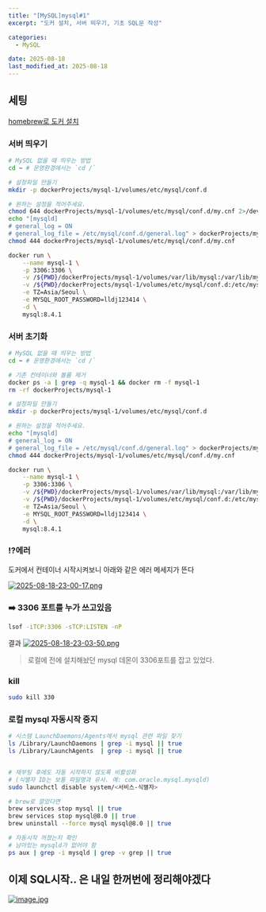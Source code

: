 ```yaml
---
title: "[MySQL]mysql#1"
excerpt: "도커 설치, 서버 띄우기, 기초 SQL문 작성"

categories:
  - MySQL

date: 2025-08-18
last_modified_at: 2025-08-18
---
```


## 세팅

[homebrew로 도커 설치](https://k-sky.tistory.com/750)

### 서버 띄우기

```bash
# MySQL 없을 때 띄우는 방법
cd ~ # 운영환경에서는 `cd /`

# 설정파일 만들기
mkdir -p dockerProjects/mysql-1/volumes/etc/mysql/conf.d

# 원하는 설정을 적어주세요.
chmod 644 dockerProjects/mysql-1/volumes/etc/mysql/conf.d/my.cnf 2>/dev/null
echo "[mysqld]
# general_log = ON
# general_log_file = /etc/mysql/conf.d/general.log" > dockerProjects/mysql-1/volumes/etc/mysql/conf.d/my.cnf
chmod 444 dockerProjects/mysql-1/volumes/etc/mysql/conf.d/my.cnf

docker run \
    --name mysql-1 \
    -p 3306:3306 \
    -v /${PWD}/dockerProjects/mysql-1/volumes/var/lib/mysql:/var/lib/mysql \
    -v /${PWD}/dockerProjects/mysql-1/volumes/etc/mysql/conf.d:/etc/mysql/conf.d \
    -e TZ=Asia/Seoul \
    -e MYSQL_ROOT_PASSWORD=lldj123414 \
    -d \
    mysql:8.4.1
```

### 서버 초기화

```bash
# MySQL 없을 때 띄우는 방법
cd ~ # 운영환경에서는 `cd /`

# 기존 컨테이너와 볼륨 제거
docker ps -a | grep -q mysql-1 && docker rm -f mysql-1
rm -rf dockerProjects/mysql-1

# 설정파일 만들기
mkdir -p dockerProjects/mysql-1/volumes/etc/mysql/conf.d

# 원하는 설정을 적어주세요.
echo "[mysqld]
# general_log = ON
# general_log_file = /etc/mysql/conf.d/general.log" > dockerProjects/mysql-1/volumes/etc/mysql/conf.d/my.cnf
chmod 444 dockerProjects/mysql-1/volumes/etc/mysql/conf.d/my.cnf

docker run \
    --name mysql-1 \
    -p 3306:3306 \
    -v /${PWD}/dockerProjects/mysql-1/volumes/var/lib/mysql:/var/lib/mysql \
    -v /${PWD}/dockerProjects/mysql-1/volumes/etc/mysql/conf.d:/etc/mysql/conf.d \
    -e TZ=Asia/Seoul \
    -e MYSQL_ROOT_PASSWORD=lldj123414 \
    -d \
    mysql:8.4.1
```

### ⁉️에러

도커에서 컨테이너 시작시켜보니 아래와 같은 에러 메세지가 뜬다

[![2025-08-18-23-00-17.png](https://i.postimg.cc/nhhJXr4X/2025-08-18-23-00-17.png)](https://postimg.cc/BXkyyqw3)

### ➡️ 3306 포트를 누가 쓰고있음

```bash
lsof -iTCP:3306 -sTCP:LISTEN -nP
```

결과
[![2025-08-18-23-03-50.png](https://i.postimg.cc/zfqRbndn/2025-08-18-23-03-50.png)](https://postimg.cc/QFnMvWZt)

> 로컬에 전에 설치해놨던 mysql 데몬이 3306포트를 잡고 있었다.

### kill

```bash
sudo kill 330
```

### 로컬 mysql 자동시작 중지

```bash
# 시스템 LaunchDaemons/Agents에서 mysql 관련 파일 찾기
ls /Library/LaunchDaemons | grep -i mysql || true
ls /Library/LaunchAgents  | grep -i mysql || true


# 재부팅 후에도 자동 시작하지 않도록 비활성화
# (식별자 ID는 보통 파일명과 유사. 예: com.oracle.mysql.mysqld)
sudo launchctl disable system/<서비스-식별자>

# brew로 깔았다면
brew services stop mysql || true
brew services stop mysql@8.0 || true
brew uninstall --force mysql mysql@8.0 || true

# 자동시작 꺼졌는지 확인
# 남아있는 mysqld가 없어야 함
ps aux | grep -i mysqld | grep -v grep || true
```

## 이제 SQL시작.. 은 내일 한꺼번에 정리해야겠다

[![image.jpg](https://i.postimg.cc/02QvQrdb/image.jpg)](https://postimg.cc/dDzpNsfY)
